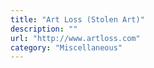 ```yaml
---
title: "Art Loss (Stolen Art)"
description: ""
url: "http://www.artloss.com"
category: "Miscellaneous"
---
```

